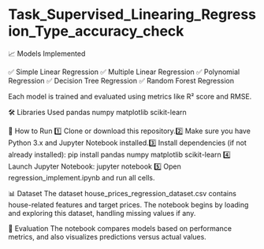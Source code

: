 # Task_Supervised_Linearing_Regression_Type_accuracy_check

📈 Models Implemented

✅ Simple Linear Regression
✅ Multiple Linear Regression
✅ Polynomial Regression
✅ Decision Tree Regression
✅ Random Forest Regression

Each model is trained and evaluated using metrics like R² score and RMSE.

🛠️ Libraries Used
pandas
numpy
matplotlib
scikit-learn

🚀 How to Run
1️⃣ Clone or download this repository.2️⃣ Make sure you have Python 3.x and Jupyter Notebook installed.3️⃣ Install dependencies (if not already installed):
pip install pandas numpy matplotlib scikit-learn
4️⃣ Launch Jupyter Notebook:
jupyter notebook
5️⃣ Open regression_implement.ipynb and run all cells.

📊 Dataset
The dataset house_prices_regression_dataset.csv contains house-related features and target prices. The notebook begins by loading and exploring this dataset, handling missing values if any.

🧪 Evaluation
The notebook compares models based on performance metrics, and also visualizes predictions versus actual values.

